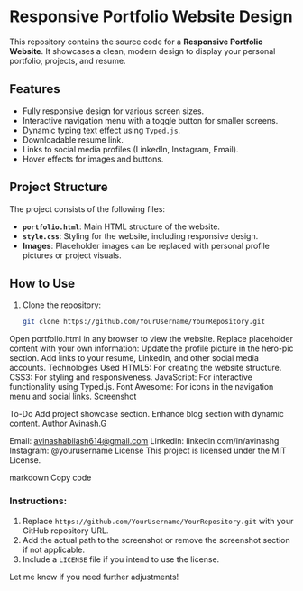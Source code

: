 # Responsive Portfolio Website Design

This repository contains the source code for a **Responsive Portfolio Website**. It showcases a clean, modern design to display your personal portfolio, projects, and resume.

## Features
- Fully responsive design for various screen sizes.
- Interactive navigation menu with a toggle button for smaller screens.
- Dynamic typing text effect using `Typed.js`.
- Downloadable resume link.
- Links to social media profiles (LinkedIn, Instagram, Email).
- Hover effects for images and buttons.

## Project Structure
The project consists of the following files:
- **`portfolio.html`**: Main HTML structure of the website.
- **`style.css`**: Styling for the website, including responsive design.
- **Images**: Placeholder images can be replaced with personal profile pictures or project visuals.

## How to Use
1. Clone the repository:
   ```bash
   git clone https://github.com/YourUsername/YourRepository.git
Open portfolio.html in any browser to view the website.
Replace placeholder content with your own information:
Update the profile picture in the hero-pic section.
Add links to your resume, LinkedIn, and other social media accounts.
Technologies Used
HTML5: For creating the website structure.
CSS3: For styling and responsiveness.
JavaScript: For interactive functionality using Typed.js.
Font Awesome: For icons in the navigation menu and social links.
Screenshot

To-Do
Add project showcase section.
Enhance blog section with dynamic content.
Author
Avinash.G

Email: avinashabilash614@gmail.com
LinkedIn: linkedin.com/in/avinashg
Instagram: @yourusername
License
This project is licensed under the MIT License.

markdown
Copy code

### Instructions:
1. Replace `https://github.com/YourUsername/YourRepository.git` with your GitHub repository URL.
2. Add the actual path to the screenshot or remove the screenshot section if not applicable.
3. Include a `LICENSE` file if you intend to use the license.

Let me know if you need further adjustments!
